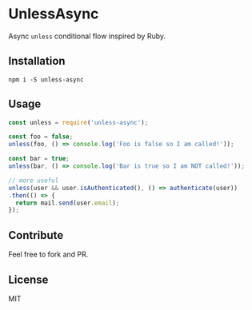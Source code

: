 # UnlessAsync

Async `unless` conditional flow inspired by Ruby.

## Installation

`npm i -S unless-async`

## Usage

```js
const unless = require('unless-async');

const foo = false;
unless(foo, () => console.log('Foo is false so I am called!'));

const bar = true;
unless(bar, () => console.log('Bar is true so I am NOT called!'));

// more useful
unless(user && user.isAuthenticated(), () => authenticate(user))
.then(() => {
  return mail.send(user.email);
});
```

## Contribute
Feel free to fork and PR.

## License
MIT
